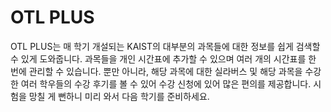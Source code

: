 # OTL PLUS

OTL PLUS는 매 학기 개설되는 KAIST의 대부분의 과목들에 대한 정보를 쉽게 검색할 수 있게 도와줍니다. 과목들을 개인 시간표에 추가할 수 있으며 여러 개의 시간표를 한 번에 관리할 수 있습니다. 뿐만 아니라, 해당 과목에 대한 실라버스 및 해당 과목을 수강한 여러 학우들의 수강 후기를 볼 수 있어 수강 신청에 있어 많은 편의를 제공합니다. 시험을 망칠 게 뻔하니 미리 와서 다음 학기를 준비하세요.

